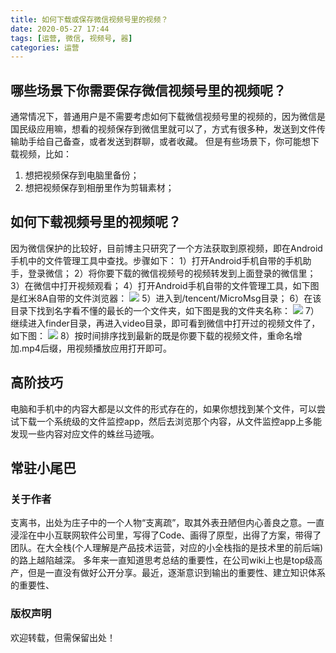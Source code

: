 ```yaml
---
title: 如何下载或保存微信视频号里的视频？
date: 2020-05-27 17:44
tags: [运营, 微信, 视频号, 器]
categories: 运营
---
```

## 哪些场景下你需要保存微信视频号里的视频呢？
通常情况下，普通用户是不需要考虑如何下载微信视频号里的视频的，因为微信是国民级应用嘛，想看的视频保存到微信里就可以了，方式有很多种，发送到文件传输助手给自己备查，或者发送到群聊，或者收藏。
但是有些场景下，你可能想下载视频，比如：
1. 想把视频保存到电脑里备份；
2. 想把视频保存到相册里作为剪辑素材；

## 如何下载视频号里的视频呢？
因为微信保护的比较好，目前博主只研究了一个方法获取到原视频，即在Android手机中的文件管理工具中查找。步骤如下：
1）打开Android手机自带的手机助手，登录微信；
2）将你要下载的微信视频号的视频转发到上面登录的微信里；
3）在微信中打开视频观看；
4）打开Android手机自带的文件管理工具，如下图是红米8A自带的文件浏览器：
![](http://image.onlyfew.cn/bitcron/20200527181231.png)
5）进入到/tencent/MicroMsg目录；
6）在该目录下找到名字看不懂的最长的一个文件夹，如下图是我的文件夹名称：
![](http://image.onlyfew.cn/bitcron/20200527180857.png)
7）继续进入finder目录，再进入video目录，即可看到微信中打开过的视频文件了，如下图：
![](http://image.onlyfew.cn/bitcron/20200527180928.png)
8）按时间排序找到最新的既是你要下载的视频文件，重命名增加.mp4后缀，用视频播放应用打开即可。

## 高阶技巧
电脑和手机中的内容大都是以文件的形式存在的，如果你想找到某个文件，可以尝试下载一个系统级的文件监控app，然后去浏览那个内容，从文件监控app上多能发现一些内容对应文件的蛛丝马迹哦。

## 常驻小尾巴
### 关于作者
支离书，出处为庄子中的一个人物“支离疏”，取其外表丑陋但内心善良之意。一直浸淫在中小互联网软件公司里，写得了Code、画得了原型，出得了方案，带得了团队。在大全栈(个人理解是产品技术运营，对应的小全栈指的是技术里的前后端)的路上越陷越深。
多年来一直知道思考总结的重要性，在公司wiki上也是top级高产，但是一直没有做好公开分享。最近，逐渐意识到输出的重要性、建立知识体系的重要性、

### 版权声明
欢迎转载，但需保留出处！

